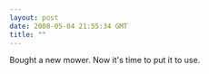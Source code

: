 ```yaml
---
layout: post
date: 2008-05-04 21:55:34 GMT
title: ""
---
```

Bought a new mower. Now it's time to put it to use.